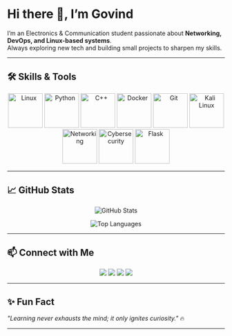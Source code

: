 # Hi there 👋, I’m Govind

I’m an Electronics & Communication student passionate about **Networking, DevOps, and Linux-based systems**.  
Always exploring new tech and building small projects to sharpen my skills.  

---

## 🛠 Skills & Tools
<p align="center">
  <img src="https://cdn.jsdelivr.net/gh/devicons/devicon/icons/linux/linux-original.svg" alt="Linux" width="80" height="80"/>
  <img src="https://cdn.jsdelivr.net/gh/devicons/devicon/icons/python/python-original.svg" alt="Python" width="80" height="80"/>
  <img src="https://cdn.jsdelivr.net/gh/devicons/devicon/icons/cplusplus/cplusplus-original.svg" alt="C++" width="80" height="80"/>
  <img src="https://cdn.jsdelivr.net/gh/devicons/devicon/icons/docker/docker-original.svg" alt="Docker" width="80" height="80"/>
  <img src="https://cdn.jsdelivr.net/gh/devicons/devicon/icons/git/git-original.svg" alt="Git" width="80" height="80"/>
  <img src="https://upload.wikimedia.org/wikipedia/commons/9/9f/Kali_Linux_Logo.png" alt="Kali Linux" width="80" height="80"/>
  <img src="https://upload.wikimedia.org/wikipedia/commons/e/e8/Network_icon.png" alt="Networking" width="80" height="80"/>
  <img src="https://upload.wikimedia.org/wikipedia/commons/6/69/Cybersecurity_icon.png" alt="Cybersecurity" width="80" height="80"/>
  <img src="https://flask.palletsprojects.com/en/2.3.x/_images/flask-logo.png" alt="Flask" width="80" height="80"/>
</p>


---

## 📈 GitHub Stats

<p align="center">
  <img src="https://github-readme-stats.vercel.app/api?username=govind0911&show_icons=true&theme=radical" alt="GitHub Stats"/>
</p>

<p align="center">
  <img src="https://github-readme-stats.vercel.app/api/top-langs/?username=govind0911&layout=compact&theme=radical" alt="Top Languages"/>
</p>

---

## 📫 Connect with Me

<p align="center">
  <a href="https://instagram.com/govind.h1"><img src="https://img.shields.io/badge/Instagram-E4405F?style=for-the-badge&logo=instagram&logoColor=white"/></a>
  <a href="https://linkedin.com/in/govind-h-2007x"><img src="https://img.shields.io/badge/LinkedIn-0A66C2?style=for-the-badge&logo=linkedin&logoColor=white"/></a>
  <a href="https://www.buymeacoffee.com/govind.h1"><img src="https://img.shields.io/badge/BuyMeACoffee-FFDD00?style=for-the-badge&logo=buy-me-a-coffee&logoColor=black"/></a>
  <a href="https://twitter.com/lonely_drew"><img src="https://img.shields.io/badge/Twitter-1DA1F2?style=for-the-badge&logo=twitter&logoColor=white"/></a>
</p>

---

## ✨ Fun Fact

_"Learning never exhausts the mind; it only ignites curiosity."_ 🔥

---

